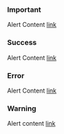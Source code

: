 <div class="au-body">
  <div class="au-page-alerts au-page-alerts--info" role="alert">
    <h3>Important</h3>
    <p>Alert Content <a href="#">link</a></p>
  </div>

  <div class="au-page-alerts au-page-alerts--success" role="alert">
    <h3>Success</h3>
    <p>Alert Content <a href="#">link</a></p>
  </div>

  <div class="au-page-alerts au-page-alerts--error" role="alert">
    <h3>Error</h3>
    <p>Alert Content <a href="#">link</a></p>
  </div>

  <div class="au-page-alerts au-page-alerts--warning" role="alert">
    <h3>Warning</h3>
    <p>Alert content <a href="#">link</a></p>
  </div>
</div>
